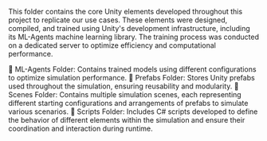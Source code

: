 This folder contains the core Unity elements developed throughout this project to replicate our use cases. 
These elements were designed, compiled, and trained using Unity's development infrastructure, including its ML-Agents machine learning library. 
The training process was conducted on a dedicated server to optimize efficiency and computational performance.


📂 ML-Agents Folder: Contains trained models using different configurations to optimize simulation performance.
📂 Prefabs Folder: Stores Unity prefabs used throughout the simulation, ensuring reusability and modularity.
📂 Scenes Folder: Contains multiple simulation scenes, each representing different starting configurations and arrangements of prefabs to simulate various scenarios.
📂 Scripts Folder: Includes C# scripts developed to define the behavior of different elements within the simulation and ensure their coordination and interaction during runtime.

